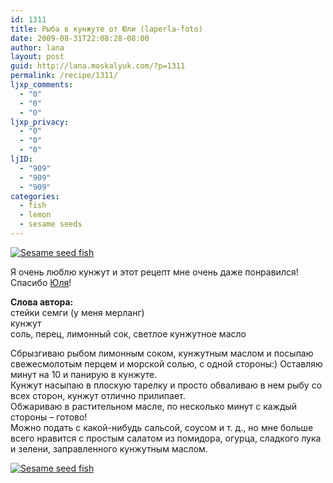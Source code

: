 ```yaml
---
id: 1311
title: Рыба в кунжуте от Юли (laperla-foto)
date: 2009-08-31T22:08:28-08:00
author: lana
layout: post
guid: http://lana.moskalyuk.com/?p=1311
permalink: /recipe/1311/
ljxp_comments:
  - "0"
  - "0"
  - "0"
ljxp_privacy:
  - "0"
  - "0"
  - "0"
ljID:
  - "909"
  - "909"
  - "909"
categories:
  - fish
  - lemon
  - sesame seeds
---
```

<a class="flickr-image alignnone" title="Sesame seed fish" href="http://www.flickr.com/photos/67405678@N00/3861211872/" target="_blank"><img src="http://farm4.static.flickr.com/3544/3861211872_c31ccfc4bc.jpg" alt="Sesame seed fish" /></a>

Я очень люблю кунжут и этот рецепт мне очень даже понравился! Спасибо [Юля](http://laperla-foto.livejournal.com/37415.html#cutid1)!

**Слова автора:**  
стейки семги (у меня мерланг)  
кунжут  
соль, перец, лимонный сок, светлое кунжутное масло

Сбрызгиваю рыбом лимонным соком, кунжутным маслом и посыпаю свежесмолотым перцем и морской солью, с одной стороны:) Оставляю минут на 10 и панирую в кунжуте.  
Кунжут насыпаю в плоскую тарелку и просто обваливаю в нем рыбу со всех сторон, кунжут отлично прилипает.  
Обжариваю в растительном масле, по несколько минут с каждый стороны &#8211; готово!  
Можно подать с какой-нибудь сальсой, соусом и т. д., но мне больше всего нравится с простым салатом из помидора, огурца, сладкого лука и зелени, заправленного кунжутным маслом.

<a class="flickr-image alignnone" title="Sesame seed fish" href="http://www.flickr.com/photos/67405678@N00/3860429139/" target="_blank"><img src="http://farm3.static.flickr.com/2479/3860429139_8775f612a9.jpg" alt="Sesame seed fish" /></a>